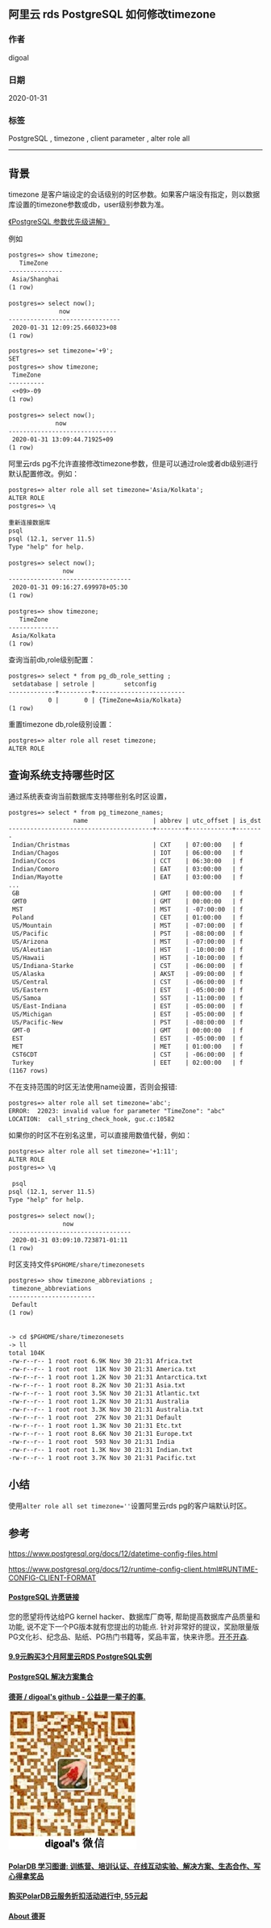 ## 阿里云 rds PostgreSQL 如何修改timezone  
                                                                                                             
### 作者                                                                    
digoal                                                                                                             
                                                                                                             
### 日期                                                                                                             
2020-01-31                                                                                                         
                                                                                                             
### 标签                                                                                                             
PostgreSQL , timezone , client parameter , alter role all    
                                                                                                             
----                                                                                                             
                                                                                                             
## 背景    
timezone 是客户端设定的会话级别的时区参数。如果客户端没有指定，则以数据库设置的timezone参数或db，user级别参数为准。  
  
[《PostgreSQL 参数优先级讲解》](../201901/20190130_03.md)    
  
例如  
  
```  
postgres=> show timezone;  
   TimeZone      
---------------  
 Asia/Shanghai  
(1 row)  
  
postgres=> select now();  
              now                
-------------------------------  
 2020-01-31 12:09:25.660323+08  
(1 row)  
```  
  
```  
postgres=> set timezone='+9';  
SET  
postgres=> show timezone;  
 TimeZone   
----------  
 <+09>-09  
(1 row)  
  
postgres=> select now();  
             now                
------------------------------  
 2020-01-31 13:09:44.71925+09  
(1 row)  
```  
  
阿里云rds pg不允许直接修改timezone参数，但是可以通过role或者db级别进行默认配置修改。例如：  
  
```  
postgres=> alter role all set timezone='Asia/Kolkata';  
ALTER ROLE  
postgres=> \q  
  
重新连接数据库  
psql  
psql (12.1, server 11.5)  
Type "help" for help.  
  
postgres=> select now();  
               now                  
----------------------------------  
 2020-01-31 09:16:27.699978+05:30  
(1 row)  
  
postgres=> show timezone;  
   TimeZone     
--------------  
 Asia/Kolkata  
(1 row)  
```  
  
查询当前db,role级别配置：  
  
```  
postgres=> select * from pg_db_role_setting ;  
 setdatabase | setrole |        setconfig          
-------------+---------+-------------------------  
           0 |       0 | {TimeZone=Asia/Kolkata}  
(1 row)  
```  
  
重置timezone db,role级别设置：  
  
```  
postgres=> alter role all reset timezone;  
ALTER ROLE  
```  
  
## 查询系统支持哪些时区  
通过系统表查询当前数据库支持哪些别名时区设置，  
  
```  
postgres=> select * from pg_timezone_names;  
                  name                  | abbrev | utc_offset | is_dst   
----------------------------------------+--------+------------+--------  
 Indian/Christmas                       | CXT    | 07:00:00   | f  
 Indian/Chagos                          | IOT    | 06:00:00   | f  
 Indian/Cocos                           | CCT    | 06:30:00   | f  
 Indian/Comoro                          | EAT    | 03:00:00   | f  
 Indian/Mayotte                         | EAT    | 03:00:00   | f  
...  
 GB                                     | GMT    | 00:00:00   | f  
 GMT0                                   | GMT    | 00:00:00   | f  
 MST                                    | MST    | -07:00:00  | f  
 Poland                                 | CET    | 01:00:00   | f  
 US/Mountain                            | MST    | -07:00:00  | f  
 US/Pacific                             | PST    | -08:00:00  | f  
 US/Arizona                             | MST    | -07:00:00  | f  
 US/Aleutian                            | HST    | -10:00:00  | f  
 US/Hawaii                              | HST    | -10:00:00  | f  
 US/Indiana-Starke                      | CST    | -06:00:00  | f  
 US/Alaska                              | AKST   | -09:00:00  | f  
 US/Central                             | CST    | -06:00:00  | f  
 US/Eastern                             | EST    | -05:00:00  | f  
 US/Samoa                               | SST    | -11:00:00  | f  
 US/East-Indiana                        | EST    | -05:00:00  | f  
 US/Michigan                            | EST    | -05:00:00  | f  
 US/Pacific-New                         | PST    | -08:00:00  | f  
 GMT-0                                  | GMT    | 00:00:00   | f  
 EST                                    | EST    | -05:00:00  | f  
 MET                                    | MET    | 01:00:00   | f  
 CST6CDT                                | CST    | -06:00:00  | f  
 Turkey                                 | EET    | 02:00:00   | f  
(1167 rows)   
```  
  
不在支持范围的时区无法使用name设置，否则会报错:  
  
```
postgres=> alter role all set timezone='abc';
ERROR:  22023: invalid value for parameter "TimeZone": "abc"
LOCATION:  call_string_check_hook, guc.c:10582
```
  
如果你的时区不在别名这里，可以直接用数值代替，例如：  
  
```  
postgres=> alter role all set timezone='+1:11';  
ALTER ROLE  
postgres=> \q  
  
 psql  
psql (12.1, server 11.5)  
Type "help" for help.  
  
postgres=> select now();  
               now                  
----------------------------------  
 2020-01-31 03:09:10.723871-01:11  
(1 row)  
```  
  
时区支持文件```$PGHOME/share/timezonesets ```  
   
```  
postgres=> show timezone_abbreviations ;  
 timezone_abbreviations   
------------------------  
 Default  
(1 row)  
  
  
-> cd $PGHOME/share/timezonesets   
-> ll  
total 104K  
-rw-r--r-- 1 root root 6.9K Nov 30 21:31 Africa.txt  
-rw-r--r-- 1 root root  11K Nov 30 21:31 America.txt  
-rw-r--r-- 1 root root 1.2K Nov 30 21:31 Antarctica.txt  
-rw-r--r-- 1 root root 8.2K Nov 30 21:31 Asia.txt  
-rw-r--r-- 1 root root 3.5K Nov 30 21:31 Atlantic.txt  
-rw-r--r-- 1 root root 1.2K Nov 30 21:31 Australia  
-rw-r--r-- 1 root root 3.3K Nov 30 21:31 Australia.txt  
-rw-r--r-- 1 root root  27K Nov 30 21:31 Default  
-rw-r--r-- 1 root root 1.3K Nov 30 21:31 Etc.txt  
-rw-r--r-- 1 root root 8.6K Nov 30 21:31 Europe.txt  
-rw-r--r-- 1 root root  593 Nov 30 21:31 India  
-rw-r--r-- 1 root root 1.3K Nov 30 21:31 Indian.txt  
-rw-r--r-- 1 root root 3.7K Nov 30 21:31 Pacific.txt  
```  
  
## 小结
使用```alter role all set timezone=''```设置阿里云rds pg的客户端默认时区。  
  
## 参考  
https://www.postgresql.org/docs/12/datetime-config-files.html  
  
https://www.postgresql.org/docs/12/runtime-config-client.html#RUNTIME-CONFIG-CLIENT-FORMAT  
  
  
  
  
  
  
  
  
  
  
  
  
  
  
  
  
  
  
  
  
  
  
  
  
  
  
  
  
  
  
  
  
  
  
  
  
  
  
  
  
  
  
  
  
  
  
  
  
  
  
  
  
  
  
#### [PostgreSQL 许愿链接](https://github.com/digoal/blog/issues/76 "269ac3d1c492e938c0191101c7238216")
您的愿望将传达给PG kernel hacker、数据库厂商等, 帮助提高数据库产品质量和功能, 说不定下一个PG版本就有您提出的功能点. 针对非常好的提议，奖励限量版PG文化衫、纪念品、贴纸、PG热门书籍等，奖品丰富，快来许愿。[开不开森](https://github.com/digoal/blog/issues/76 "269ac3d1c492e938c0191101c7238216").  
  
  
#### [9.9元购买3个月阿里云RDS PostgreSQL实例](https://www.aliyun.com/database/postgresqlactivity "57258f76c37864c6e6d23383d05714ea")
  
  
#### [PostgreSQL 解决方案集合](https://yq.aliyun.com/topic/118 "40cff096e9ed7122c512b35d8561d9c8")
  
  
#### [德哥 / digoal's github - 公益是一辈子的事.](https://github.com/digoal/blog/blob/master/README.md "22709685feb7cab07d30f30387f0a9ae")
  
  
![digoal's wechat](../pic/digoal_weixin.jpg "f7ad92eeba24523fd47a6e1a0e691b59")
  
  
#### [PolarDB 学习图谱: 训练营、培训认证、在线互动实验、解决方案、生态合作、写心得拿奖品](https://www.aliyun.com/database/openpolardb/activity "8642f60e04ed0c814bf9cb9677976bd4")
  
  
#### [购买PolarDB云服务折扣活动进行中, 55元起](https://www.aliyun.com/activity/new/polardb-yunparter?userCode=bsb3t4al "e0495c413bedacabb75ff1e880be465a")
  
  
#### [About 德哥](https://github.com/digoal/blog/blob/master/me/readme.md "a37735981e7704886ffd590565582dd0")
  
